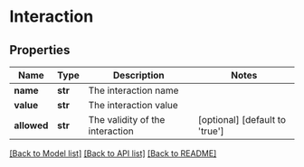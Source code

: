 # Interaction

## Properties
Name | Type | Description | Notes
------------ | ------------- | ------------- | -------------
**name** | **str** | The interaction name | 
**value** | **str** | The interaction value | 
**allowed** | **str** | The validity of the interaction | [optional] [default to 'true']

[[Back to Model list]](../README.md#documentation-for-models) [[Back to API list]](../README.md#documentation-for-api-endpoints) [[Back to README]](../README.md)

